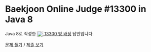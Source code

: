 # Baekjoon Online Judge #13300 in Java 8
Java 8로 작성한 [<img src="https://static.solved.ac/tier_small/4.svg" height="20" align="center">
13300 방 배정](https://www.acmicpc.net/problem/13300) 답안입니다.

[문제 풀기](https://www.acmicpc.net/problem/13300) /
[제출 보기](https://www.acmicpc.net/source/88111895)
